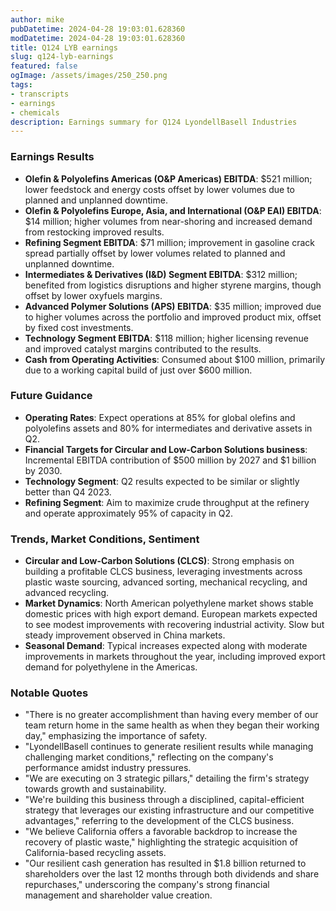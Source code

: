 ```yaml
---
author: mike
pubDatetime: 2024-04-28 19:03:01.628360
modDatetime: 2024-04-28 19:03:01.628360
title: Q124 LYB earnings
slug: q124-lyb-earnings
featured: false
ogImage: /assets/images/250_250.png
tags:
- transcripts
- earnings
- chemicals
description: Earnings summary for Q124 LyondellBasell Industries
---
```

### Earnings Results
- **Olefin & Polyolefins Americas (O&P Americas) EBITDA**: $521 million; lower feedstock and energy costs offset by lower volumes due to planned and unplanned downtime.
- **Olefin & Polyolefins Europe, Asia, and International (O&P EAI) EBITDA**: $14 million; higher volumes from near-shoring and increased demand from restocking improved results.
- **Refining Segment EBITDA**: $71 million; improvement in gasoline crack spread partially offset by lower volumes related to planned and unplanned downtime.
- **Intermediates & Derivatives (I&D) Segment EBITDA**: $312 million; benefited from logistics disruptions and higher styrene margins, though offset by lower oxyfuels margins.
- **Advanced Polymer Solutions (APS) EBITDA**: $35 million; improved due to higher volumes across the portfolio and improved product mix, offset by fixed cost investments.
- **Technology Segment EBITDA**: $118 million; higher licensing revenue and improved catalyst margins contributed to the results.
- **Cash from Operating Activities**: Consumed about $100 million, primarily due to a working capital build of just over $600 million.

### Future Guidance
- **Operating Rates**: Expect operations at 85% for global olefins and polyolefins assets and 80% for intermediates and derivative assets in Q2.
- **Financial Targets for Circular and Low-Carbon Solutions business**: Incremental EBITDA contribution of $500 million by 2027 and $1 billion by 2030.
- **Technology Segment**: Q2 results expected to be similar or slightly better than Q4 2023.
- **Refining Segment**: Aim to maximize crude throughput at the refinery and operate approximately 95% of capacity in Q2.

### Trends, Market Conditions, Sentiment
- **Circular and Low-Carbon Solutions (CLCS)**: Strong emphasis on building a profitable CLCS business, leveraging investments across plastic waste sourcing, advanced sorting, mechanical recycling, and advanced recycling.
- **Market Dynamics**: North American polyethylene market shows stable domestic prices with high export demand. European markets expected to see modest improvements with recovering industrial activity. Slow but steady improvement observed in China markets.
- **Seasonal Demand**: Typical increases expected along with moderate improvements in markets throughout the year, including improved export demand for polyethylene in the Americas.

### Notable Quotes
- "There is no greater accomplishment than having every member of our team return home in the same health as when they began their working day," emphasizing the importance of safety.
- "LyondellBasell continues to generate resilient results while managing challenging market conditions," reflecting on the company's performance amidst industry pressures.
- "We are executing on 3 strategic pillars," detailing the firm's strategy towards growth and sustainability.
- "We're building this business through a disciplined, capital-efficient strategy that leverages our existing infrastructure and our competitive advantages," referring to the development of the CLCS business.
- "We believe California offers a favorable backdrop to increase the recovery of plastic waste," highlighting the strategic acquisition of California-based recycling assets.
- "Our resilient cash generation has resulted in $1.8 billion returned to shareholders over the last 12 months through both dividends and share repurchases," underscoring the company's strong financial management and shareholder value creation.